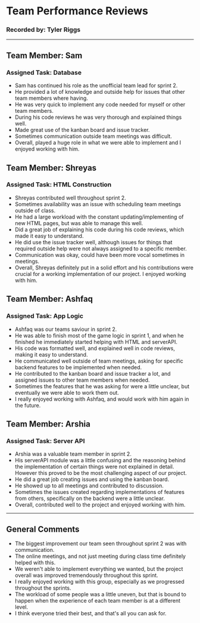 # Team Performance Reviews
### Recorded by: Tyler Riggs

----
## Team Member: Sam
### Assigned Task: Database
 - Sam has continued his role as the unofficial team lead for sprint 2.
 - He provided a lot of knowledge and outside help for issues that other team members where having.
 - He was very quick to implement any code needed for myself or other team members.
 - During his code reviews he was very thorough and explained things well.
 - Made great use of the kanban board and issue tracker.
 - Sometimes communication outside team meetings was difficult. 
 - Overall, played a huge role in what we were able to implement and I enjoyed working with him.

## Team Member: Shreyas
### Assigned Task: HTML Construction
 - Shreyas contributed well throughout sprint 2.
 - Sometimes availability was an issue with scheduling team meetings outside of class.
 - He had a large workload with the constant updating/implementing of new HTML pages, but was able to manage this well.
 - Did a great job of explaining his code during his code reviews, which made it easy to understand.
 - He did use the issue tracker well, although issues for things that required outside help were not always assigned to a specific member.
 - Communication was okay, could have been more vocal sometimes in meetings.
 - Overall, Shreyas definitely put in a solid effort and his contributions were crucial for a working implementation of our project. I enjoyed working with him.

## Team Member: Ashfaq
### Assigned Task: App Logic
 - Ashfaq was our teams saviour in sprint 2.
 - He was able to finish most of the game logic in sprint 1, and when he finished he immediately started helping with HTML and serverAPI.
 - His code was formatted well, and explained well in code reviews, making it easy to understand.
 - He communicated well outside of team meetings, asking for specific backend features to be implemented when needed. 
 - He contributed to the kanban board and issue tracker a lot, and assigned issues to other team members when needed.
 - Sometimes the features that he was asking for were a little unclear, but eventually we were able to work them out.
 - I really enjoyed working with Ashfaq, and would work with him again in the future.

## Team Member: Arshia
### Assigned Task: Server API
 - Arshia was a valuable team member in sprint 2.
 - His serverAPI module was a little confusing and the reasoning behind the implementation of certain things were not explained in detail. However this proved to be the most challenging aspect of our project.
 - He did a great job creating issues and using the kanban board.
 - He showed up to all meetings and contributed to discussion.
 - Sometimes the issues created regarding implementations of features from others, specifically on the backend were a little unclear.
 - Overall, contributed well to the project and enjoyed working with him.


---
## General Comments
 - The biggest improvement our team seen throughout sprint 2 was with communication.
 - The online meetings, and not just meeting during class time definitely helped with this.
 - We weren't able to implement everything we wanted, but the project overall was improved tremendously throughout this sprint.
 - I really enjoyed working with this group, especially as we progressed throughout the sprints.
 - The workload of some people was a little uneven, but that is bound to happen when the experience of each team member is at a different level.
 - I think everyone tried their best, and that's all you can ask for.
